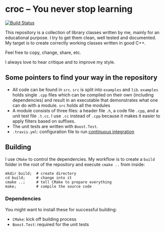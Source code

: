 # croc – You never stop learning

[![Build Status](https://travis-ci.org/Fluci/croc.svg?branch=master)](https://travis-ci.org/Fluci/croc)

This repository is a collection of library classes written by me, mainly for an educational purpose. 
I try to get them clean, well tested and documented. My target is to create correctly working classes written in good C++. 

Feel free to copy, change, share, etc. 

I always love to hear critique and to improve my style.



## Some pointers to find your way in the repository

- All code can be found in `src`. `src` is split into `examples` and `lib`. 
`examples` holds single `.cpp` files which can be compiled on their own (including dependencies) and result in an executable that demonstrates what one can do with a module. 
`src` holds all the modules
- A module consists of three files: a header file `.h`, a code file `.cpp`, and a unit test file `.t.cc`. 
I use `.cc` instead of `.cpp` because it makes it easier to apply filters based on suffixes.
- The unit tests are written with `Boost.Test`.
- `.travis.yml`: configuration file to run [continuous integration](https://travis-ci.org/Fluci/croc)

## Building

I use `CMake` to control the dependencies. 
My workflow is to create a `build` folder in the root of the repository and execute `cmake ..` from inside:

``` 
mkdir build;  # create directory
cd build;     # change into it
cmake ..;     # tell CMake to prepare everything
make;         # compile the source code
```
### Dependencies
You might want to install these for successful building:

- `CMake`: kick off building process
- `Boost.Test`: required for the unit tests

